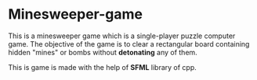 # Minesweeper-game

This is a minesweeper game which is a single-player puzzle computer game. The objective of the game is to clear a rectangular board 
containing hidden "mines" or bombs without **detonating** any of them.

This is game is made with the help of **SFML** library of cpp.
